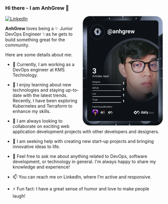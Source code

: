 ### Hi there - I am AnhGrew 👋

<div align="left">

  <a href="https://www.linkedin.com/in/anhgrew/">
    <img
      src="https://img.shields.io/static/v1?logo=linkedin&style=flat-square&color=0072b1&label=LinkedIn&message=%E2%98%86"
      alt="LinkedIn"
    />
  </a>


  <a href="https://api.daily.dev/get?r=omBratteng" target="_blank">
    <img
      width="256"
      align="right"
      src="https://raw.githubusercontent.com/Anhgrew/AnhGrew/master/devcard.svg"
    />
  </a>
</div>

**AnhGrew** loves being a ✨ Junior DevOps Engineer ✨as he gets to build something great for the community.

Here are some details about me:

- 🔭 Currently, I am working as a DevOps engineer at KMS Technology.

- 🌱 I enjoy learning about new technologies and staying up-to-date with the latest trends. Recently, I have been exploring Kubernetes and Terraform to enhance my skills.

- 👯 I am always looking to collaborate on exciting web application development projects with other developers and designers.

- 🤔 I am seeking help with creating new start-up projects and bringing innovative ideas to life.

- 💬 Feel free to ask me about anything related to DevOps, software development, or technology in general. I'm always happy to share my knowledge and experience!

- 📫 You can reach me on LinkedIn, where I'm active and responsive.

- ⚡ Fun fact: I have a great sense of humor and love to make people laugh!

